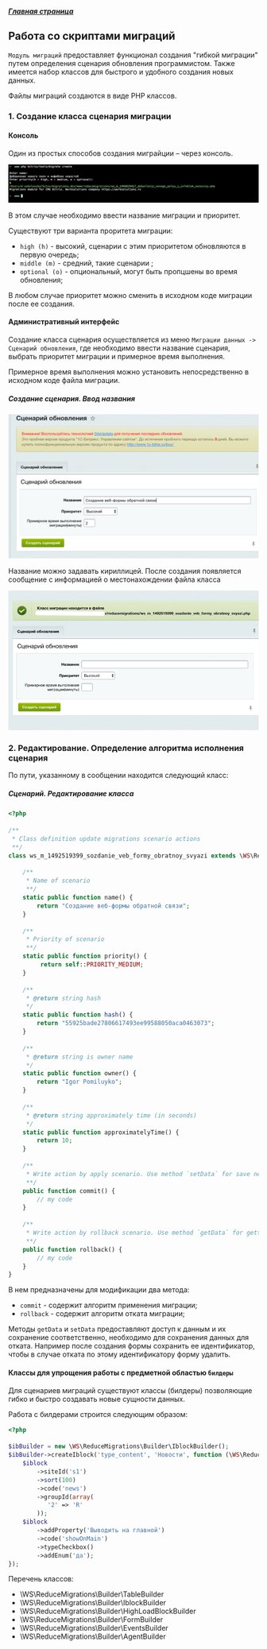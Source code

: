 ##### [Главная страница](../README.md)

## Работа со скриптами миграций

`Модуль миграций` предоставляет функционал создания "гибкой миграции" путем определения сценария обновления программистом. Также имеется набор классов для быстрого и удобного создания новых данных.

Файлы миграций создаются в виде PHP классов.

### 1. Создание класса сценария миграции

#### Консоль

Один из простых способов создания миграйции – через консоль.

![Создание сценария из консоли](cli_create.png)

В этом случае необходимо ввести название миграции и приоритет.

Существуют три варианта проритета миграции:
* ```high (h)``` - высокий, сценарии с этим приоритетом обновляются в первую очередь;
* ```middle (m)``` - средний, такие сценарии ;
* ```optional (o)``` - опциональный, могут быть пропцшены во время обновления;

В любом случае приоритет можно сменить в исходном коде миграции после ее создания.

#### Административный интерфейс

Создание класса сценария осуществляется из меню `Миграции данных -> Сценарий обновления`, где необходимо ввести название сценария, выбрать приоритет миграции и примерное время выполнения.

Примерное время выполнения можно установить непосредственно в исходном коде файла миграции.

##### Создание сценария. Ввод названия

![Создание сценария. Ввод названия](create_scenario.png)

Название можно задавать кириллицей. После создания появляется сообщение с информацией о местонахождении файла класса

![Создание сценария. Ввод названия](update_scenario.jpg)

### 2. Редактирование. Определение алгоритма исполнения сценария

По пути, указанному в сообщении находится следующий класс:

##### Сценарий. Редактирование класса

```php
<?php

/**
 * Class definition update migrations scenario actions
 **/
class ws_m_1492519399_sozdanie_veb_formy_obratnoy_svyazi extends \WS\ReduceMigrations\Scenario\ScriptScenario {

    /**
     * Name of scenario
     **/
    static public function name() {
        return "Создание веб-формы обратной связи";
    }

    /**
     * Priority of scenario
     **/
    static public function priority() {
         return self::PRIORITY_MEDIUM;
    }

    /**
     * @return string hash
     */
    static public function hash() {
        return "55925bade27806617493ee99588050aca0463073";
    }

    /**
     * @return string is owner name
     */
    static public function owner() {
        return "Igor Pomiluyko";
    }

    /**
     * @return string approximately time (in seconds)
     */
    static public function approximatelyTime() {
        return 10;
    }

    /**
     * Write action by apply scenario. Use method `setData` for save need rollback data
     **/
    public function commit() {
        // my code
    }

    /**
     * Write action by rollback scenario. Use method `getData` for getting commit saved data
     **/
    public function rollback() {
        // my code
    }
}
```


В нем предназначены для модификации два метода:
* `commit` - содержит алгоритм применения миграции;
* `rollback` - содержит алгоритм отката миграции;

Методы `getData` и `setData` предоставляют доступ к данным и их сохранение соответственно, необходимо для сохранения данных для отката. Например после создания формы сохранить ее идентификатор, чтобы в случае отката по этому идентификатору форму удалить.

#### Классы для упрощения работы с предметной областью ```билдеры```

Для сценариев миграций существуют классы (билдеры) позволяющие гибко и быстро создавать новые сущности данных.

Работа с билдерами строится следующим образом:

```php
<?php

$ibBuilder = new \WS\ReduceMigrations\Builder\IblockBuilder();
$ibBuilder->createIblock('type_content', 'Новости', function (\WS\ReduceMigrations\Builder\Entity\Iblock $iblock) {
    $iblock
        ->siteId('s1')
        ->sort(100)
        ->code('news')
        ->groupId(array(
           '2' => 'R'
        ));
    $iblock
        ->addProperty('Выводить на главной')
        ->code('showOnMain')
        ->typeCheckbox()
        ->addEnum('да');
});

```

Перечень классов:

* \WS\ReduceMigrations\Builder\TableBuilder
* \WS\ReduceMigrations\Builder\IblockBuilder
* \WS\ReduceMigrations\Builder\HighLoadBlockBuilder
* \WS\ReduceMigrations\Builder\FormBuilder
* \WS\ReduceMigrations\Builder\EventsBuilder
* \WS\ReduceMigrations\Builder\AgentBuilder

